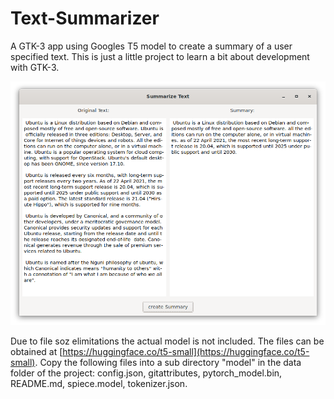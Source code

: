 # Text-Summarizer
A GTK-3 app using Googles T5 model to create a summary of a user specified text. This is just a little project to learn a bit about development with GTK-3. 

![Screenshot](summary.png)

Due to file soz elimitations the actual model is not included. The files can be obtained at [https://huggingface.co/t5-small](https://huggingface.co/t5-small). Copy the following files into a sub directory "model" in the data folder of the project: config.json, gitattributes, pytorch_model.bin, README.md, spiece.model, tokenizer.json.
